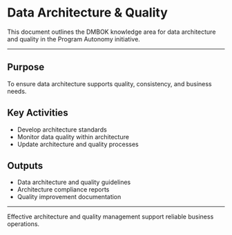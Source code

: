 # Data Architecture & Quality

This document outlines the DMBOK knowledge area for data architecture and quality in the Program Autonomy initiative.

---

## Purpose
To ensure data architecture supports quality, consistency, and business needs.

## Key Activities
- Develop architecture standards
- Monitor data quality within architecture
- Update architecture and quality processes

## Outputs
- Data architecture and quality guidelines
- Architecture compliance reports
- Quality improvement documentation

---

Effective architecture and quality management support reliable business operations.
